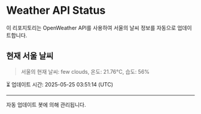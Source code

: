 
# Weather API Status

이 리포지토리는 OpenWeather API를 사용하여 서울의 날씨 정보를 자동으로 업데이트합니다.

## 현재 서울 날씨
> 서울의 현재 날씨: few clouds, 온도: 21.76°C, 습도: 56%

⏳ 업데이트 시간: 2025-05-25 03:51:14 (UTC)

---
자동 업데이트 봇에 의해 관리됩니다.
